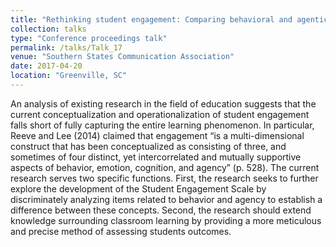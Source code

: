 ```yaml
---
title: "Rethinking student engagement: Comparing behavioral and agentic orientations"
collection: talks
type: "Conference proceedings talk"
permalink: /talks/Talk_17
venue: "Southern States Communication Association"
date: 2017-04-20
location: "Greenville, SC"
---
```


An analysis of existing research in the field of education suggests that the current conceptualization and operationalization of student engagement falls short of fully capturing the entire learning phenomenon. In particular, Reeve and Lee (2014) claimed that engagement “is a multi-dimensional construct that has been conceptualized as consisting of three, and sometimes of four distinct, yet intercorrelated and mutually supportive aspects of behavior, emotion, cognition, and agency” (p. 528). The current research serves two specific functions. First, the research seeks to further explore the development of the Student Engagement Scale by discriminately analyzing items related to behavior and agency to establish a difference between these concepts. Second, the research should extend knowledge surrounding classroom learning by providing a more meticulous and precise method of assessing students outcomes.
